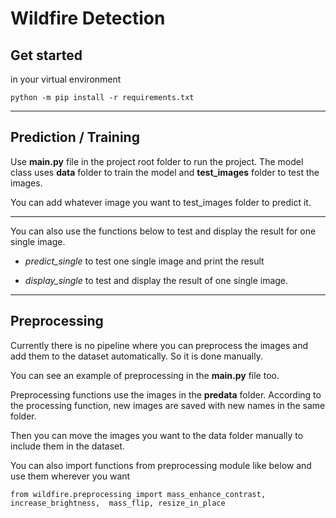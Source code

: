 # Wildfire Detection

## Get started

in your virtual environment
```
python -m pip install -r requirements.txt
```
---

## Prediction / Training
Use **main.py** file in the project root folder to run the project.
The model class uses **data** folder to train the model and **test_images** folder to test the images.

You can add whatever image you want to test_images folder to predict it.

---

You can also use the functions below to test and display the result for one single image.
+  *predict_single* to test one single image and print the result

+  *display_single* to test and display the result of one single image.

---

## Preprocessing

Currently there is no pipeline where you can preprocess the images and add them to the dataset automatically. So it is done manually.

You can see an example of preprocessing in the **main.py** file too.

Preprocessing functions use the images in the **predata** folder. According to the processing function, new images are saved with new names in the same folder.

Then you can move the images you want to the data folder manually to include them in the dataset.

You can also import functions from preprocessing module like below and use them wherever you want

```
from wildfire.preprocessing import mass_enhance_contrast, increase_brightness,  mass_flip, resize_in_place
```